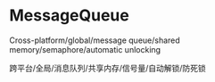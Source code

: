 # MessageQueue

Cross-platform/global/message queue/shared memory/semaphore/automatic unlocking

跨平台/全局/消息队列/共享内存/信号量/自动解锁/防死锁
